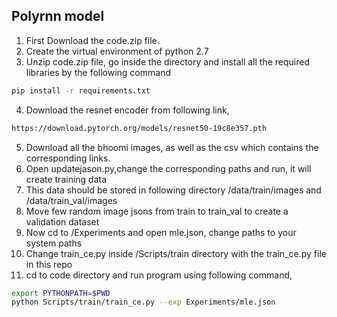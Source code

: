 ## Polyrnn model

1) First Download the code.zip file.
2) Create the virtual environment of python 2.7
3) Unzip code.zip file, go inside the directory and install all the required libraries by the following command
```bash
pip install -r requirements.txt
```
4) Download the resnet encoder from following link,
```bash
https://download.pytorch.org/models/resnet50-19c8e357.pth
```
5) Download all the bhoomi images, as well as the csv which contains the corresponding links.
6) Open updatejason.py,change the corresponding paths and run, it will create training data
7) This data should be stored in following directory /data/train/images and /data/train_val/images
8) Move few random image jsons from train to train_val to create a validation dataset
9) Now cd to /Experiments and open mle.json, change paths to your system paths
10) Change train_ce.py inside /Scripts/train directory with the train_ce.py file in this repo
11) cd to code directory and run program using following command,
```bash
export PYTHONPATH=$PWD
python Scripts/train/train_ce.py --exp Experiments/mle.json
```
